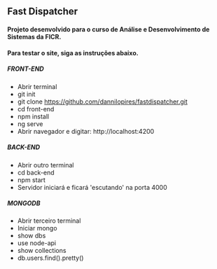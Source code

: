 ## Fast Dispatcher

#### Projeto desenvolvido para o curso de Análise e Desenvolvimento de Sistemas da FICR.

#### Para testar o site, siga as instruções abaixo.

##### FRONT-END
- Abrir terminal
- git init
- git clone https://github.com/dannilopires/fastdispatcher.git
- cd front-end
- npm install
- ng serve 
- Abrir navegador e digitar: http://localhost:4200

##### BACK-END
- Abrir outro terminal
- cd back-end
- npm start 
- Servidor iniciará e ficará 'escutando' na porta 4000

##### MONGODB
- Abrir terceiro terminal
- Iniciar mongo
- show dbs
- use node-api
- show collections
- db.users.find().pretty()  
